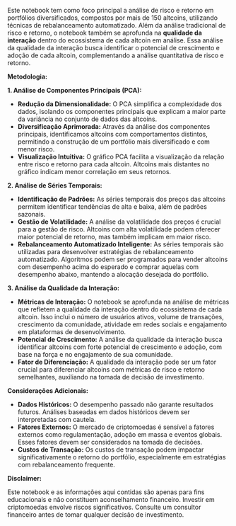 Este notebook tem como foco principal a análise de risco e retorno em portfólios diversificados, compostos por mais de 150 altcoins, utilizando técnicas de rebalanceamento automatizado. Além da análise tradicional de risco e retorno, o notebook também se aprofunda na **qualidade da interação** dentro do ecossistema de cada altcoin em análise. Essa análise da qualidade da interação busca identificar o potencial de crescimento e adoção de cada altcoin, complementando a análise quantitativa de risco e retorno.

**Metodologia:**

**1. Análise de Componentes Principais (PCA):**

* **Redução da Dimensionalidade:** O PCA simplifica a complexidade dos dados, isolando os componentes principais que explicam a maior parte da variância no conjunto de dados das altcoins.
* **Diversificação Aprimorada:** Através da análise dos componentes principais, identificamos altcoins com comportamentos distintos, permitindo a construção de um portfólio mais diversificado e com menor risco.
* **Visualização Intuitiva:** O gráfico PCA facilita a visualização da relação entre risco e retorno para cada altcoin. Altcoins mais distantes no gráfico indicam menor correlação em seus retornos.

**2. Análise de Séries Temporais:**

* **Identificação de Padrões:** As séries temporais dos preços das altcoins permitem identificar tendências de alta e baixa, além de padrões sazonais.
* **Gestão de Volatilidade:** A análise da volatilidade dos preços é crucial para a gestão de risco. Altcoins com alta volatilidade podem oferecer maior potencial de retorno, mas também implicam em maior risco.
* **Rebalanceamento Automatizado Inteligente:** As séries temporais são utilizadas para desenvolver estratégias de rebalanceamento automatizado. Algoritmos podem ser programados para vender altcoins com desempenho acima do esperado e comprar aquelas com desempenho abaixo, mantendo a alocação desejada do portfólio.

**3. Análise da Qualidade da Interação:**

* **Métricas de Interação:** O notebook se aprofunda na análise de métricas que refletem a qualidade da interação dentro do ecossistema de cada altcoin. Isso inclui o número de usuários ativos, volume de transações, crescimento da comunidade, atividade em redes sociais e engajamento em plataformas de desenvolvimento.
* **Potencial de Crescimento:** A análise da qualidade da interação busca identificar altcoins com forte potencial de crescimento e adoção, com base na força e no engajamento de sua comunidade.
* **Fator de Diferenciação:** A qualidade da interação pode ser um fator crucial para diferenciar altcoins com métricas de risco e retorno semelhantes, auxiliando na tomada de decisão de investimento.

**Considerações Adicionais:**

* **Dados Históricos:** O desempenho passado não garante resultados futuros. Análises baseadas em dados históricos devem ser interpretadas com cautela.
* **Fatores Externos:** O mercado de criptomoedas é sensível a fatores externos como regulamentação, adoção em massa e eventos globais. Esses fatores devem ser considerados na tomada de decisões.
* **Custos de Transação:** Os custos de transação podem impactar significativamente o retorno do portfólio, especialmente em estratégias com rebalanceamento frequente.

**Disclaimer:**

Este notebook e as informações aqui contidas são apenas para fins educacionais e não constituem aconselhamento financeiro. Investir em criptomoedas envolve riscos significativos. Consulte um consultor financeiro antes de tomar qualquer decisão de investimento. 
